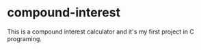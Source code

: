 # compound-interest
This is a compound interest calculator and it's my first project in C programing.
